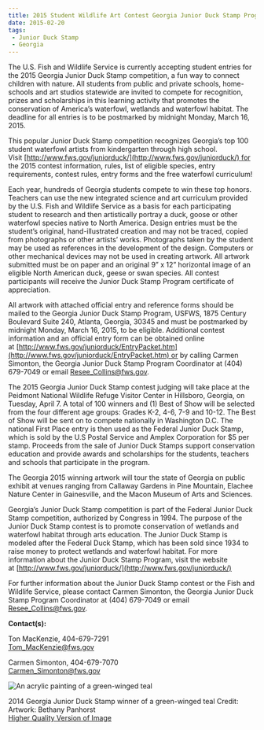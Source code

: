 ```yaml
---
title: 2015 Student Wildlife Art Contest Georgia Junior Duck Stamp Program Entries Due Postmarked by March 16th
date: 2015-02-20
tags:
 - Junior Duck Stamp
 - Georgia
---
```


The U.S. Fish and Wildlife Service is currently accepting student entries for the 2015 Georgia Junior Duck Stamp competition, a fun way to connect children with nature. All students from public and private schools, home-schools and art studios statewide are invited to compete for recognition, prizes and scholarships in this learning activity that promotes the conservation of America’s waterfowl, wetlands and waterfowl habitat. The deadline for all entries is to be postmarked by midnight Monday, March 16, 2015.

This popular Junior Duck Stamp competition recognizes Georgia’s top 100 student waterfowl artists from kindergarten through high school. Visit [http://www.fws.gov/juniorduck/](http://www.fws.gov/juniorduck/) for the 2015 contest information, rules, list of eligible species, entry requirements, contest rules, entry forms and the free waterfowl curriculum!

Each year, hundreds of Georgia students compete to win these top honors. Teachers can use the new integrated science and art curriculum provided by the U.S. Fish and Wildlife Service as a basis for each participating student to research and then artistically portray a duck, goose or other waterfowl species native to North America. Design entries must be the student’s original, hand-illustrated creation and may not be traced, copied from photographs or other artists’ works. Photographs taken by the student may be used as references in the development of the design. Computers or other mechanical devices may not be used in creating artwork. All artwork submitted must be on paper and an original 9” x 12” horizontal image of an eligible North American duck, geese or swan species. All contest participants will receive the Junior Duck Stamp Program certificate of appreciation.

All artwork with attached official entry and reference forms should be mailed to the Georgia Junior Duck Stamp Program, USFWS, 1875 Century Boulevard Suite 240, Atlanta, Georgia, 30345 and must be postmarked by midnight Monday, March 16, 2015, to be eligible. Additional contest information and an official entry form can be obtained online at [http://www.fws.gov/juniorduck/EntryPacket.htm](http://www.fws.gov/juniorduck/EntryPacket.htm) or by calling Carmen Simonton, the Georgia Junior Duck Stamp Program Coordinator at (404) 679-7049 or email Resee_Collins@fws.gov.

The 2015 Georgia Junior Duck Stamp contest judging will take place at the Peidmont National Wildlife Refuge Visitor Center in Hillsboro, Georgia, on Tuesday, April 7\. A total of 100 winners and (1) Best of Show will be selected from the four different age groups: Grades K-2, 4-6, 7-9 and 10-12\. The Best of Show will be sent on to compete nationally in Washington D.C. The national First Place entry is then used as the Federal Junior Duck Stamp, which is sold by the U.S Postal Service and Amplex Corporation for $5 per stamp. Proceeds from the sale of Junior Duck Stamps support conservation education and provide awards and scholarships for the students, teachers and schools that participate in the program.

The Georgia 2015 winning artwork will tour the state of Georgia on public exhibit at venues ranging from Callaway Gardens in Pine Mountain, Elachee Nature Center in Gainesville, and the Macon Museum of Arts and Sciences.

Georgia’s Junior Duck Stamp competition is part of the Federal Junior Duck Stamp competition, authorized by Congress in 1994\. The purpose of the Junior Duck Stamp contest is to promote conservation of wetlands and waterfowl habitat through arts education. The Junior Duck Stamp is modeled after the Federal Duck Stamp, which has been sold since 1934 to raise money to protect wetlands and waterfowl habitat. For more information about the Junior Duck Stamp Program, visit the website at [http://www.fws.gov/juniorduck/](http://www.fws.gov/juniorduck/)

For further information about the Junior Duck Stamp contest or the Fish and Wildlife Service, please contact Carmen Simonton, the Georgia Junior Duck Stamp Program Coordinator at (404) 679-7049 or email [Resee_Collins@fws.gov](mailto:Resee_Collins@fws.gov).

**Contact(s):**  

Ton MacKenzie, 404-679-7291  
[Tom_MacKenzie@fws.gov](mailto:Tom_MacKenzie@fws.gov)

Carmen Simonton, 404-679-7070  
[Carmen_Simonton@fws.gov](http://Carmen_Simonton@fws.gov)

![An acrylic painting of a green-winged teal](images/newsUploads/newsThumbs/newsImageThumb76C1C9F4-0233-94BF-AD89801E867EA0EF.jpg)

2014 Georgia Junior Duck Stamp winner of a green-winged teal Credit: Artwork: Bethany Panhorst  
[Higher Quality Version of Image](https://flic.kr/p/mW1hi2)
